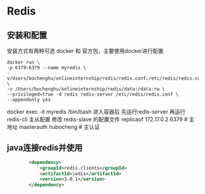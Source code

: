 # Redis
## 安装和配置
安装方式有两种可选 docker 和 官方包，主要使用docker进行配置
```shell
docker run \
-p 6379:6379 --name myredis \
-v/Users/bochenghu/onlineinternship/redis/redis.conf:/etc/redis/redis.conf \
-v /Users/bochenghu/onlineinternship/redis/data:/data:rw \
--privileged=true -d redis redis-server /etc/redis/redis.conf \
--appendonly yes
```
docker exec -it myredis /bin/bash 进入容器后 先运行redis-server 再运行redis-cli
主从配置
修改 redis-slave 的配置文件
replicaof 172.17.0.2 6379 # 主地址
masterauth hubocheng # 主认证

## java连接redis并使用
```xml
        <dependency>
            <groupId>redis.clients</groupId>
            <artifactId>jedis</artifactId>
            <version>3.0.1</version>
        </dependency>
```

